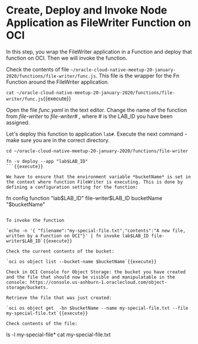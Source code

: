 # Create, Deploy and Invoke Node Application as FileWriter Function on OCI

In this step, you wrap the FileWriter application in a Function and deploy that function on OCI. Then we will invoke the function.

Check the contents of file `~/oracle-cloud-native-meetup-20-january-2020/functions/file-writer/func.js`. This file is the wrapper for the Fn Function around the FileWriter application.

`cat ~/oracle-cloud-native-meetup-20-january-2020/functions/file-writer/func.js`{{execute}}

Open the file *func.yaml* in the text editor. Change the name of the function from *file-writer* to *file-writer#* , where # is the LAB_ID you have been assigned. 

Let's deploy this function to application `lab#`. Execute the next command - make sure you are in the correct directory.

```
cd ~/oracle-cloud-native-meetup-20-january-2020/functions/file-writer

fn -v deploy --app "lab$LAB_ID"
```{{execute}}

We have to ensure that the environment variable *bucketName* is set in the context where function FileWriter is executing. This is done by defining a configuration setting for the function:
```
fn config function "lab$LAB_ID" file-writer$LAB_ID bucketName "$bucketName"
```{{execute}}

To invoke the function

`echo -n '{ "filename":"my-special-file.txt","contents":"A new file, written by a Function on OCI"}' | fn invoke lab$LAB_ID file-writer$LAB_ID`{{execute}}

Check the current contents of the bucket:

`oci os object list --bucket-name $bucketName`{{execute}}

Check in OCI Console for Object Storage: the bucket you have created and the file that should now be visible and manipulatable in the console: https://console.us-ashburn-1.oraclecloud.com/object-storage/buckets.

Retrieve the file that was just created:

`oci os object get  -bn $bucketName --name my-special-file.txt --file my-special-file.txt`{{execute}}

Check contents of the file:
```
ls -l my-special-file*
cat my-special-file.txt
```{{execute}}


